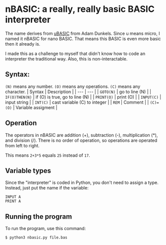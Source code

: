 # nBASIC: a really, really basic BASIC interpreter

The name derives from [uBASIC](http://dunkels.com/adam/ubasic/) from Adam Dunkels. Since u means micro, I named it nBASIC for nano BASIC. That means this BASIC is even more basic then it already is.

I made this as a challenge to myself that didn't know how to code an interpreter the traditional way. Also, this is non-interactable.
## Syntax:
```(N)``` means any number.
```(O)``` means any operations.
```(C)``` means any character.
| Syntax | Description |
| --- | --- |
| ```GOTO(N)``` | go to line (N) |
| ```IF(O)THEN(N)``` | if (O) is true, go to line (N) |
| ```PRINT(O)``` | print (O) |
| ```INPUT(C)``` | input string |
| ```INT(C)``` | cast variable (C) to integer |
| ```REM``` | Comment |
| ```(C)=(O)``` | Variable assigment |
## Operation
The operators in nBASIC are addition (+), subtraction (-), multiplication (\*), and division (/).
There is no order of operation, so operations are operated from left to right.

This means ```2+3*5``` equals ```25``` instead of ```17```.
## Variable types
Since the "interpreter" is coded in Python, you don't need to assign a type. Instead, just put the name if the variable:
```
INPUT A
PRINT A
```
## Running the program
To run the program, use this command:
```
$ python3 nbasic.py file.bas
```
